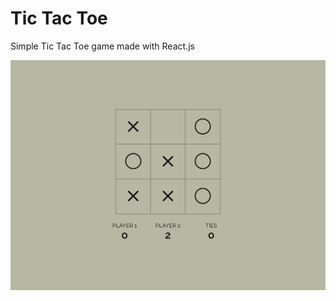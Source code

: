 # Tic Tac Toe

Simple Tic Tac Toe game made with React.js

![site image](./public/readme-screenshot.png)
